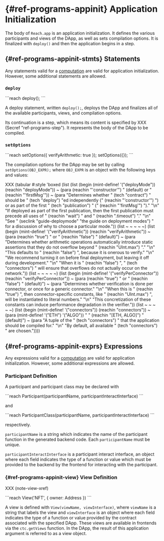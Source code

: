 



# {#ref-programs-appinit} Application Initialization

The body of `Reach.app` is an <Defn :name="application initialization">application initialization</Defn>.
It defines the various participants and views of the DApp, as well as sets compilation options.
It is finalized with `deploy()` and then the application begins in a step.

## {#ref-programs-appinit-stmts} Statements

Any statements valid for a [computation](##ref-programs-compute-stmts) are valid for application initialization.
However, some additional statements are allowed.

### `deploy`

<Ref :name="(quote rsh):deploy" />
```reach
deploy(); 
```


A <Defn :name="deploy statement">deploy statement</Defn>, written `deploy();`, deploys the DApp and finalizes all of the available participants, views, and compilation options.

Its continuation is a step, which means its content is specified by XXX (Secref "ref-programs-step").
It represents the body of the DApp to be compiled.

### `setOptions`

<Ref :name="(quote rsh):setOptions" />
```reach
setOptions({ verifyArithmetic: true });
setOptions({}); 
```


The <Defn :name="compilation options">compilation options</Defn> for the DApp may be set by calling `setOptions(OBJ_EXPR);` where `OBJ_EXPR` is an object with the following keys and values:

XXX (tabular
 #:style
 'boxed
 (list
  (list
   (begin (mint-define! '("deployMode")) (reachin "deployMode"))
   ~
   (para (reachin "'constructor'") " (default) or " (reachin "'firstMsg'"))
   ~
   (para
    "Determines whether "
    (tech "contract")
    " should be "
    (tech "deploy")
    "ed independently ("
    (reachin "'constructor'")
    ") or as part of the first "
    (tech "publication")
    " ("
    (reachin "'firstMsg'")
    ")."
    "\n"
    "If deployed as part of the first publication, then the first publication must precede all uses of "
    (reachin "wait")
    " and "
    (reachin ".timeout")
    "."
    "\n"
    "See "
    (seclink "guide-deploymode" "the guide on deployment modes")
    " for a discussion of why to choose a particular mode."))
  (list ~ ~ ~ ~ ~)
  (list
   (begin (mint-define! '("verifyArithmetic")) (reachin "verifyArithmetic"))
   ~
   (para (reachin "true") " or " (reachin "false") " (default)")
   ~
   (para
    "Determines whether arithmetic operations automatically introduce static assertions that they do not overflow beyond "
    (reachin "UInt.max")
    "."
    "\n"
    "This defaults to "
    (reachin "false")
    ", because it is onerous to verify."
    "\n"
    "We recommend turning it on before final deployment, but leaving it off during development."
    "\n"
    "When it is "
    (reachin "false")
    ", "
    (tech "connectors")
    " will ensure that overflows do not actually occur on the network."))
  (list ~ ~ ~ ~ ~)
  (list
   (begin
     (mint-define! '("verifyPerConnector"))
     (reachin "verifyPerConnector"))
   ~
   (para (reachin "true") " or " (reachin "false") " (default)")
   ~
   (para
    "Determines whether verification is done per connector, or once for a generic connector."
    "\n"
    "When this is "
    (reachin "true")
    ", then connector-specific constants, like "
    (reachin "UInt.max")
    ", will be instantiated to literal numbers."
    "\n"
    "This concretization of these constants can induce performance degradation in the verifier."))
  (list ~ ~ ~ ~ ~)
  (list
   (begin (mint-define! '("connectors")) (reachin "connectors"))
   ~
   (para
    (mint-define! '("ETH") '("ALGO"))
    " "
    (reachin "[ETH, ALGO]")
    " (default)")
   ~
   (para
    "A tuple of the "
    (tech "connectors")
    " that the application should be compiled for."
    "\n"
    "By default, all available "
    (tech "connectors")
    " are chosen."))))

## {#ref-programs-appinit-exprs} Expressions

Any expressions valid for a [computation](##ref-programs-appinit-exprs) are valid for application initialization.
However, some additional expressions are allowed.

### Participant Definition

A participant and participant class may be declared with

<Ref :name="(quote rsh):Participant" />
```reach
Participant(participantName, participantInteractInterface)
```


and

<Ref :name="(quote rsh):ParticipantClass" />
```reach
ParticipantClass(participantName, participantInteractInterface)
```


respectively.

`participantName` is a string which indicates the name of the participant function in the generated backend code.
Each `participantName` must be unique.

`participantInteractInterface` is a <Defn :name="participant interact interface">participant interact interface</Defn>, an object where each field indicates the type of a function or value which must be provided to the backend by the frontend for interacting with the participant.

### {#ref-programs-appinit-view} View Definition
XXX (note-view-xref)

<Ref :name="(quote rsh):View" />
```reach
View('NFT', { owner: Address })
```


A view is defined with `View(viewName, viewInterface)`, where `viewName` is a string that labels the view and `viewInterface` is an object where each field indicates the type of a function or value provided by the contract associated with the specified DApp.
These views are available in frontends via the `ctc.getViews` function.
In the DApp, the result of this application argument is referred to as a view object.


